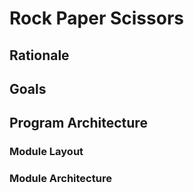 # Rock Paper Scissors

## Rationale

## Goals

## Program Architecture

### Module Layout

### Module Architecture
